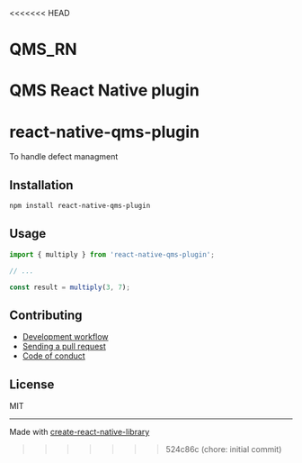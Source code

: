 <<<<<<< HEAD
# QMS_RN
QMS React Native plugin
=======
# react-native-qms-plugin

To handle defect managment

## Installation


```sh
npm install react-native-qms-plugin
```


## Usage


```js
import { multiply } from 'react-native-qms-plugin';

// ...

const result = multiply(3, 7);
```


## Contributing

- [Development workflow](CONTRIBUTING.md#development-workflow)
- [Sending a pull request](CONTRIBUTING.md#sending-a-pull-request)
- [Code of conduct](CODE_OF_CONDUCT.md)

## License

MIT

---

Made with [create-react-native-library](https://github.com/callstack/react-native-builder-bob)
>>>>>>> 524c86c (chore: initial commit)
